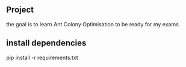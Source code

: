 ## Project
the goal is to learn Ant Colony Optimisation to be ready for my exams.


## install dependencies

pip install -r requirements.txt 